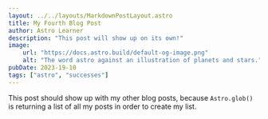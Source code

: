 ```yaml
---
layout: ../../layouts/MarkdownPostLayout.astro
title: My Fourth Blog Post
author: Astro Learner
description: "This post will show up on its own!"
image:
    url: "https://docs.astro.build/default-og-image.png"
    alt: "The word astro against an illustration of planets and stars."
pubDate: 2023-19-10
tags: ["astro", "successes"]
---
```

This post should show up with my other blog posts, because `Astro.glob()` is returning a list of all my posts in order to create my list.